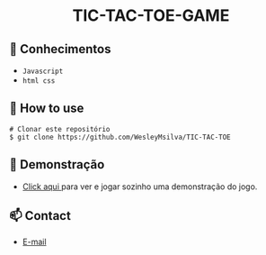 <h1 align="center">TIC-TAC-TOE-GAME</h1>


## :rocket: Conhecimentos
 - `Javascript`
 - `html css`

## :book: How to use

```
# Clonar este repositório
$ git clone https://github.com/WesleyMsilva/TIC-TAC-TOE

```
## :link: Demonstração
  - <a target="_blank" href="https://github.com/WesleyMsilva/TIC-TAC-TOE"> Click aqui </a> para ver e jogar sozinho uma demonstração do jogo.

## :mailbox: Contact
  - <a target="_blank" href="wesley.mensilva18@gmail.com">E-mail</a>
